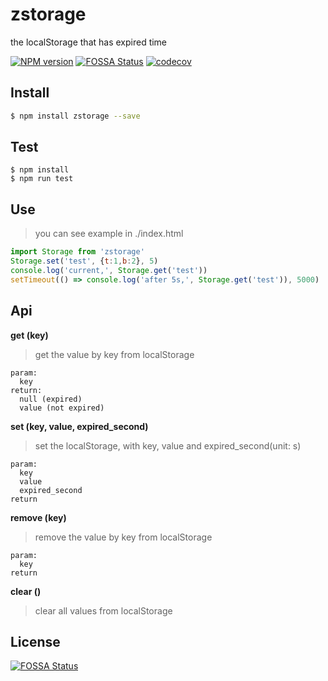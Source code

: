 # zstorage
the localStorage that has expired time

[![NPM version][npm-image]][npm-url]
[![FOSSA Status](https://app.fossa.io/api/projects/git%2Bgithub.com%2Fklren0312%2FlocalStorage_hasExpiration.svg?type=shield)](https://app.fossa.io/projects/git%2Bgithub.com%2Fklren0312%2FlocalStorage_hasExpiration?ref=badge_shield)
[![codecov](https://codecov.io/gh/klren0312/localStorage_hasExpiration/branch/master/graph/badge.svg)](https://codecov.io/gh/klren0312/localStorage_hasExpiration)

[npm-image]: https://img.shields.io/badge/npm-v1.0.4-blue.svg
[npm-url]: https://www.npmjs.com/package/zstorage



## Install
```bash
$ npm install zstorage --save
```

## Test
```
$ npm install
$ npm run test
```
## Use
> you can see example in ./index.html

```javascript
import Storage from 'zstorage'
Storage.set('test', {t:1,b:2}, 5)
console.log('current,', Storage.get('test'))
setTimeout(() => console.log('after 5s,', Storage.get('test')), 5000)
```

## Api

**get (key)**
>get the value by key from localStorage

```
param: 
  key
return:
  null (expired)
  value (not expired)
```
**set (key, value, expired_second)**
> set the localStorage, with key, value and expired_second(unit: s)

```
param:
  key
  value
  expired_second
return
```
**remove (key)**
> remove the value by key from localStorage

```
param:
  key
return
```
**clear ()**
> clear all values from localStorage

## License
[![FOSSA Status](https://app.fossa.io/api/projects/git%2Bgithub.com%2Fklren0312%2FlocalStorage_hasExpiration.svg?type=large)](https://app.fossa.io/projects/git%2Bgithub.com%2Fklren0312%2FlocalStorage_hasExpiration?ref=badge_large)
